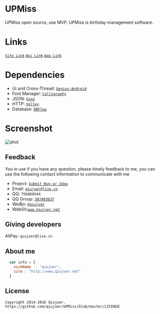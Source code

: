 # UPMiss
UPMiss open source, use MVP. UPMiss is birthday management software.


# Links
[`Site Link`](http://www.qiujuer.net/works/Show/9)
[`Api Link`](http://upmiss.qiujuer.net/help)
[`App Link`](https://github.com/qiujuer/UPMiss/releases)


# Dependencies

* Ui and Cross-Thread: [`Genius-Android`](https://github.com/qiujuer/Genius-Android)
* Font Manager: [`Calligraphy`](https://github.com/chrisjenx/Calligraphy)
* JSON: [`Gson`](https://github.com/google/gson)
* HTTP: [`Volley`](https://github.com/mcxiaoke/android-volley)
* Database: [`DBFlow`](https://github.com/Raizlabs/DBFlow)


# Screenshot
![shot](https://raw.githubusercontent.com/qiujuer/UPMiss/master/arts/shot.png)


## Feedback

You in use if you have any question, please timely feedback to me, you can use the following contact information to communicate with me

* Project: [`Submit Bug or Idea`](https://github.com/qiujuer/UPMiss/issues)
* Email: [`qiujuer@live.cn`](mailto:qiujuer@live.cn)
* QQ: `756069544`
* QQ Group: [`387403637`](http://shang.qq.com/wpa/qunwpa?idkey=3f1ed8e41ed84b07775ca593032c5d956fbd8c3320ce94817bace00549d58a8f)
* WeiBo: [`@qiujuer`](http://weibo.com/qiujuer)
* WebSit:[`www.qiujuer.net`](http://www.qiujuer.net)


## Giving developers

AliPay: `qiujuer@live.cn`



## About me

```javascript
  var info = {
    nickName  : "qiujuer",
    site : "http://www.qiujuer.net"
  }
```



License
--------

    Copyright 2014-2016 Qiujuer.
    https://github.com/qiujuer/UPMiss/blob/master/LICENSE
